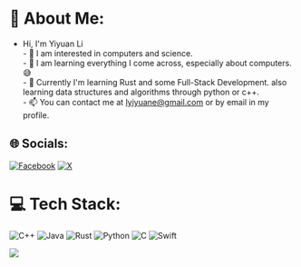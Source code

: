 # 💫 About Me:
- Hi, I'm Yiyuan Li<br>- 👀 I am interested in computers and science.<br>- 🌱 I am learning everything I come across, especially about computers. 😅<br>- 🏫 Currently I'm learning Rust and some Full-Stack Development. also learning data structures and algorithms through python or c++.<br>- 📫 You can contact me at lyiyuane@gmail.com or by email in my profile.


## 🌐 Socials:
[![Facebook](https://img.shields.io/badge/Facebook-%231877F2.svg?logo=Facebook&logoColor=white)](https://facebook.com/ethen.lee.902) [![X](https://img.shields.io/badge/X-black.svg?logo=X&logoColor=white)](https://x.com/LeeLyiyuane) 

# 💻 Tech Stack:
![C++](https://img.shields.io/badge/c++-%2300599C.svg?style=for-the-badge&logo=c%2B%2B&logoColor=white) ![Java](https://img.shields.io/badge/java-%23ED8B00.svg?style=for-the-badge&logo=openjdk&logoColor=white) ![Rust](https://img.shields.io/badge/rust-%23000000.svg?style=for-the-badge&logo=rust&logoColor=white) ![Python](https://img.shields.io/badge/python-3670A0?style=for-the-badge&logo=python&logoColor=ffdd54) ![C](https://img.shields.io/badge/c-%2300599C.svg?style=for-the-badge&logo=c&logoColor=white) ![Swift](https://img.shields.io/badge/swift-F54A2A?style=for-the-badge&logo=swift&logoColor=white)

![](https://quotes-github-readme.vercel.app/api?type=horizontal&theme=radical)


